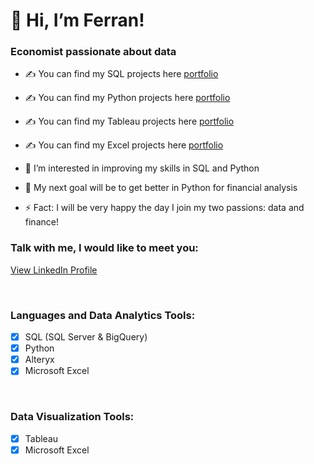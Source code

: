 # 👋 Hi, I’m Ferran!

### Economist passionate about data

- ✍ You can find my SQL projects here [portfolio](https://github.com/ferranindata/SQL-Portfolio-Projects)
- ✍ You can find my Python projects here [portfolio](https://github.com/ferranindata/Python-Portfolio-Projects)
- ✍ You can find my Tableau projects here [portfolio](https://public.tableau.com/app/profile/ferran.espunya)
- ✍ You can find my Excel projects here [portfolio](https://github.com/ferranindata/Excel-Portfolio-Projects)

- 👀 I’m interested in improving my skills in SQL and Python
- 🥅 My next goal will be to get better in Python for financial analysis
- ⚡ Fact: I will be very happy the day I join my two passions: data and finance!

### Talk with me, I would like to meet you:
[View LinkedIn Profile](https://www.linkedin.com/in/ferranespunya/)

<br />

### Languages and Data Analytics Tools:
- [x] SQL (SQL Server & BigQuery)
- [x] Python
- [x] Alteryx
- [x] Microsoft Excel

<br />

### Data Visualization Tools:
- [x] Tableau
- [x] Microsoft Excel

<br />


<!---
ferranindata/ferranindata is a ✨ special ✨ repository because its `README.md` (this file) appears on your GitHub profile.
You can click the Preview link to take a look at your changes.
--->

